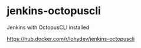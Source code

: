 # jenkins-octopuscli
Jenkins with OctopusCLI installed

https://hub.docker.com/r/lohydev/jenkins-octopuscli
